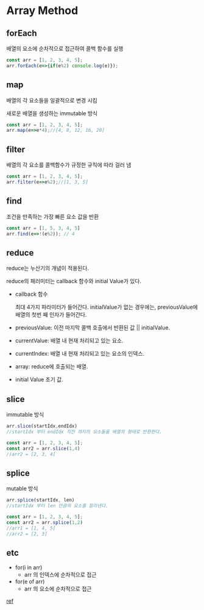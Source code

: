 <h1>Array Method</h1>

<h2>forEach</h2>

배열의 요소에 순차적으로 접근하여 콜백 함수를 실행

```javascript
const arr = [1, 2, 3, 4, 5];
arr.forEach(e=>{if(e%2) console.log(e)});
```



<h2>map</h2>

배열의 각 요소들을 일괄적으로 변경 시킴

새로운 배열을 생성하는 immutable 방식

```javascript
const arr = [1, 2, 3, 4, 5];
arr.map(e=>e*4);//[4, 8, 12, 16, 20]
```



<h2>filter</h2>

배열의 각 요소를 콜백함수가 규정한 규칙에 따라 걸러 냄

```javascript
const arr = [1, 2, 3, 4, 5];
arr.filter(e=>e%2);//[1, 3, 5]
```



<h2>find</h2>

조건을 만족하는 가장 빠른 요소 값을 반환

```javascript
const arr = [1, 5, 3, 4, 5]
arr.find(e=>!(e%2)); // 4
```



<h2>reduce</h2>

reduce는 누산기의 개념이 적용된다.

reduce의 패러미터는 callback 함수와 initial Value가 있다.

-  callback 함수

   최대 4가지 파라미터가 들어간다. initialValue가 없는 경우에는, previousValue에 배열의 첫번 째 인자가 들어간다.
  - previousValue: 이전 마지막 콜백 호출에서 반환된 값 || initialValue.
  - currentValue: 배열 내 현재 처리되고 있는 요소.
  - currentIndex: 배열 내 현재 처리되고 있는 요소의 인덱스.
  - array: reduce에 호출되는 배열.

- initial Value 초기 값.



<h2>slice</h2>

immutable 방식

```javascript
arr.slice(startIdx,endIdx)
//startIdx 부터 endIdx 직전 까지의 요소들을 배열의 형태로 반환한다.
```

```javascript
const arr = [1, 2, 3, 4, 5];
const arr2 = arr.slice(1,4)
//arr2 = [2, 3, 4]
```



<h2>splice</h2>

mutable 방식

```javascript
arr.splice(startIdx, len)
//startIdx 부터 len 만큼의 요소를 잘라낸다.
```

```javascript
const arr = [1, 2, 3, 4, 5];
const arr2 = arr.splice(1,2)
//arr1 = [1, 4, 5]
//arr2 = [2, 3]
```



<h2>etc</h2>

- for(i in arr)
  - arr 의 인덱스에 순차적으로 접근
- for(e of arr)
  - arr 의 요소에 순차적으로 접근



[ref](https://bblog.tistory.com/300)